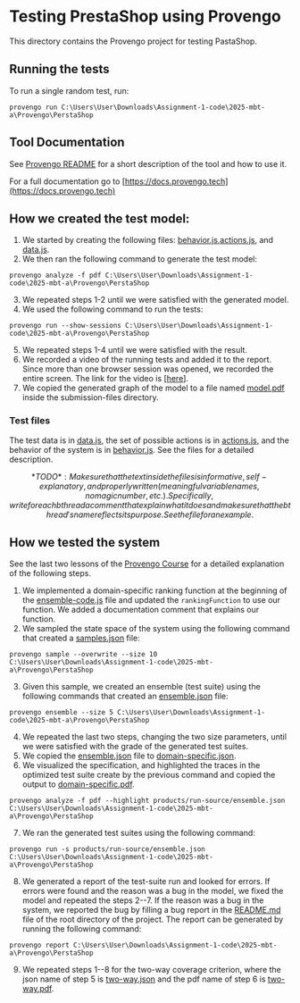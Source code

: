 # Testing PrestaShop using Provengo
This directory contains the Provengo project for testing PastaShop.


## Running the tests
To run a single random test, run:
```shell 
provengo run C:\Users\User\Downloads\Assignment-1-code\2025-mbt-a\Provengo\PerstaShop
```

## Tool Documentation
See [Provengo README](PerstaShop/README.md) for a short description of the tool and how to use it.

For a full documentation go to [https://docs.provengo.tech](https://docs.provengo.tech)

## How we created the test model:
1. We started by creating the following files: [behavior.js](PerstaShop/spec/js/behavior.js),[actions.js](PerstaShop/spec/js/actions.js), and [data.js](PerstaShop/data/data.js).
2. We then ran the following command to generate the test model:
```shell
provengo analyze -f pdf C:\Users\User\Downloads\Assignment-1-code\2025-mbt-a\Provengo\PerstaShop   
```
3. We repeated steps 1-2 until we were satisfied with the generated model.
4. We used the following command to run the tests:
```shell
provengo run --show-sessions C:\Users\User\Downloads\Assignment-1-code\2025-mbt-a\Provengo\PerstaShop
```
5. We repeated steps 1-4 until we were satisfied with the result.
6. We recorded a video of the running tests and added it to the report. Since more than one browser session was opened, we recorded the entire screen. The link for the video is [[here](https://drive.google.com/file/d/1_iLcRbjtdJViWByZzDMmZEya-mtRTF9a/view?usp=sharing)].
7. We copied the generated graph of the model to a file named [model.pdf](submission-files/model.pdf) inside the submission-files directory.

### Test files
The test data is in [data.js](PerstaShop/data/data.js), the set of possible actions is in [actions.js](PerstaShop/spec/js/actions.js), and the behavior of the system is in [behavior.js](PerstaShop/spec/js/behavior.js).
See the files for a detailed description.

$$*TODO*: Make sure that the text inside the files is informative, self-explanatory, and properly written (meaningful variable names, no magic number, etc.). Specifically, write for each bthread a comment that explain what it does and make sure that the bthread's name reflects its purpose. See the file for an example.$$

## How we tested the system
See the last two lessons of the [Provengo Course](https://provengo.github.io/Course/Online%20Course/0.9.5/index.html) for a detailed explanation of the following steps.

1. We implemented a domain-specific ranking function at the beginning of the [ensemble-code.js](PerstaShop/meta-spec/ensemble-code.js) file and updated the `rankingFunction` to use our function. We added a documentation comment that explains our function.
2. We sampled the state space of the system using the following command that created a [samples.json](PerstaShop/products/run-source/samples.json) file:
```shell
provengo sample --overwrite --size 10 C:\Users\User\Downloads\Assignment-1-code\2025-mbt-a\Provengo\PerstaShop
```
3. Given this sample, we created an ensemble (test suite) using the following commands that created an [ensemble.json](PerstaShop/products/run-source/ensemble.json) file:
```shell
provengo ensemble --size 5 C:\Users\User\Downloads\Assignment-1-code\2025-mbt-a\Provengo\PerstaShop
```
4. We repeated the last two steps, changing the two size parameters, until we were satisfied with the grade of the generated test suites.
5. We copied the [ensemble.json](PerstaShop/products/run-source/ensemble.json) file to [domain-specific.json](submission-files/domain-specific.json).
6. We visualized the specification, and highlighted the traces in the optimized test suite create by the previous command and copied the output to [domain-specific.pdf](submission-files/domain-specific.pdf).
```shell
provengo analyze -f pdf --highlight products/run-source/ensemble.json C:\Users\User\Downloads\Assignment-1-code\2025-mbt-a\Provengo\PerstaShop
```
7. We ran the generated test suites using the following command:
```shell
provengo run -s products/run-source/ensemble.json C:\Users\User\Downloads\Assignment-1-code\2025-mbt-a\Provengo\PerstaShop
```
8. We generated a report of the test-suite run and looked for errors. If errors were found and the reason was a bug in the model, we fixed the model and repeated the steps 2--7. If the reason was a bug in the system, we reported the bug by filling a bug report in the [README.md](../README.md) file of the root directory of the project. The report can be generated by running the following command:
```shell
provengo report C:\Users\User\Downloads\Assignment-1-code\2025-mbt-a\Provengo\PerstaShop
```
9. We repeated steps 1--8 for the two-way coverage criterion, where the json name of step 5 is [two-way.json](submission-files/two-way.json) and the pdf name of step 6 is [two-way.pdf](submission-files/two-way.pdf).

